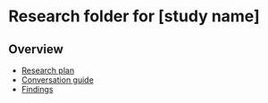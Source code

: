 # Research folder for [study name]

## Overview

- [Research plan](./research-plan.md)
- [Conversation guide](./conversation-guide.md)
- [Findings](./research-findings.md)
